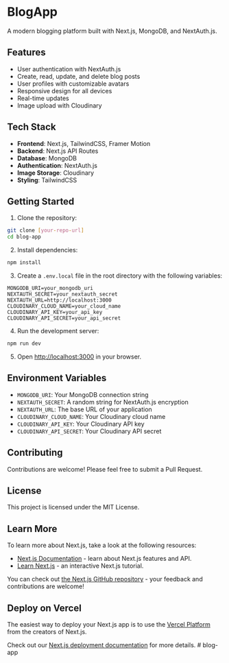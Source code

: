 # BlogApp

A modern blogging platform built with Next.js, MongoDB, and NextAuth.js.

## Features

- User authentication with NextAuth.js
- Create, read, update, and delete blog posts
- User profiles with customizable avatars
- Responsive design for all devices
- Real-time updates
- Image upload with Cloudinary

## Tech Stack

- **Frontend**: Next.js, TailwindCSS, Framer Motion
- **Backend**: Next.js API Routes
- **Database**: MongoDB
- **Authentication**: NextAuth.js
- **Image Storage**: Cloudinary
- **Styling**: TailwindCSS

## Getting Started

1. Clone the repository:
```bash
git clone [your-repo-url]
cd blog-app
```

2. Install dependencies:
```bash
npm install
```

3. Create a `.env.local` file in the root directory with the following variables:
```
MONGODB_URI=your_mongodb_uri
NEXTAUTH_SECRET=your_nextauth_secret
NEXTAUTH_URL=http://localhost:3000
CLOUDINARY_CLOUD_NAME=your_cloud_name
CLOUDINARY_API_KEY=your_api_key
CLOUDINARY_API_SECRET=your_api_secret
```

4. Run the development server:
```bash
npm run dev
```

5. Open [http://localhost:3000](http://localhost:3000) in your browser.

## Environment Variables

- `MONGODB_URI`: Your MongoDB connection string
- `NEXTAUTH_SECRET`: A random string for NextAuth.js encryption
- `NEXTAUTH_URL`: The base URL of your application
- `CLOUDINARY_CLOUD_NAME`: Your Cloudinary cloud name
- `CLOUDINARY_API_KEY`: Your Cloudinary API key
- `CLOUDINARY_API_SECRET`: Your Cloudinary API secret

## Contributing

Contributions are welcome! Please feel free to submit a Pull Request.

## License

This project is licensed under the MIT License.

## Learn More

To learn more about Next.js, take a look at the following resources:

- [Next.js Documentation](https://nextjs.org/docs) - learn about Next.js features and API.
- [Learn Next.js](https://nextjs.org/learn) - an interactive Next.js tutorial.

You can check out [the Next.js GitHub repository](https://github.com/vercel/next.js) - your feedback and contributions are welcome!

## Deploy on Vercel

The easiest way to deploy your Next.js app is to use the [Vercel Platform](https://vercel.com/new?utm_medium=default-template&filter=next.js&utm_source=create-next-app&utm_campaign=create-next-app-readme) from the creators of Next.js.

Check out our [Next.js deployment documentation](https://nextjs.org/docs/app/building-your-application/deploying) for more details.
#   b l o g - a p p 
 
 